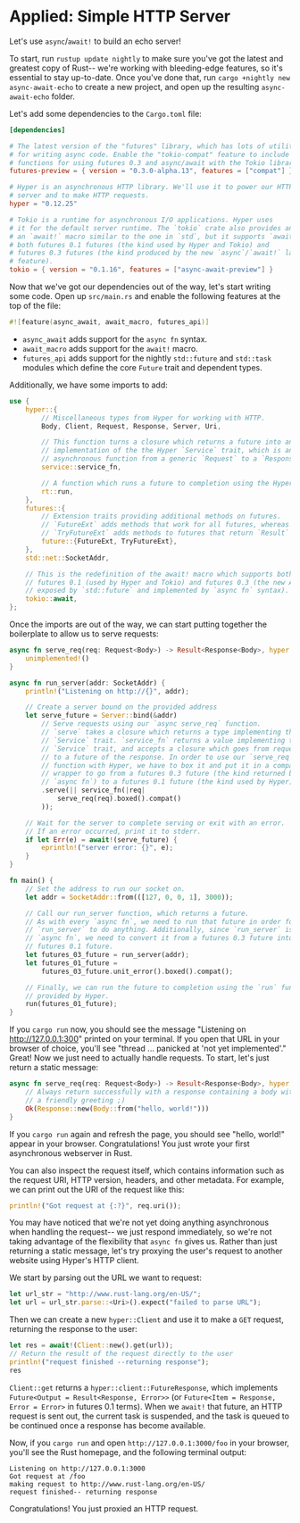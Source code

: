 # Applied: Simple HTTP Server

Let's use `async`/`await!` to build an echo server!

To start, run `rustup update nightly` to make sure you've got the latest and
greatest copy of Rust-- we're working with bleeding-edge features, so it's
essential to stay up-to-date. Once you've done that, run
`cargo +nightly new async-await-echo` to create a new project, and open up
the resulting `async-await-echo` folder.

Let's add some dependencies to the `Cargo.toml` file:

```toml
[dependencies]

# The latest version of the "futures" library, which has lots of utilities
# for writing async code. Enable the "tokio-compat" feature to include the
# functions for using futures 0.3 and async/await with the Tokio library.
futures-preview = { version = "0.3.0-alpha.13", features = ["compat"] }

# Hyper is an asynchronous HTTP library. We'll use it to power our HTTP
# server and to make HTTP requests.
hyper = "0.12.25"

# Tokio is a runtime for asynchronous I/O applications. Hyper uses
# it for the default server runtime. The `tokio` crate also provides an
# an `await!` macro similar to the one in `std`, but it supports `await!`ing
# both futures 0.1 futures (the kind used by Hyper and Tokio) and
# futures 0.3 futures (the kind produced by the new `async`/`await!` language
# feature).
tokio = { version = "0.1.16", features = ["async-await-preview"] }
```

Now that we've got our dependencies out of the way, let's start writing some
code. Open up `src/main.rs` and enable the following features at the top of
the file:

```rust
#![feature(async_await, await_macro, futures_api)]
```

- `async_await` adds support for the `async fn` syntax.
- `await_macro` adds support for the `await!` macro.
- `futures_api` adds support for the nightly `std::future` and `std::task`
modules which define the core `Future` trait and dependent types.

Additionally, we have some imports to add:

```rust
use {
    hyper::{
        // Miscellaneous types from Hyper for working with HTTP.
        Body, Client, Request, Response, Server, Uri,

        // This function turns a closure which returns a future into an
        // implementation of the the Hyper `Service` trait, which is an
        // asynchronous function from a generic `Request` to a `Response`.
        service::service_fn,

        // A function which runs a future to completion using the Hyper runtime.
        rt::run,
    },
    futures::{
        // Extension traits providing additional methods on futures.
        // `FutureExt` adds methods that work for all futures, whereas
        // `TryFutureExt` adds methods to futures that return `Result` types.
        future::{FutureExt, TryFutureExt},
    },
    std::net::SocketAddr,

    // This is the redefinition of the await! macro which supports both
    // futures 0.1 (used by Hyper and Tokio) and futures 0.3 (the new API
    // exposed by `std::future` and implemented by `async fn` syntax).
    tokio::await,
};
```

Once the imports are out of the way, we can start putting together the
boilerplate to allow us to serve requests:

```rust
async fn serve_req(req: Request<Body>) -> Result<Response<Body>, hyper::Error> {
    unimplemented!()
}

async fn run_server(addr: SocketAddr) {
    println!("Listening on http://{}", addr);

    // Create a server bound on the provided address
    let serve_future = Server::bind(&addr)
        // Serve requests using our `async serve_req` function.
        // `serve` takes a closure which returns a type implementing the
        // `Service` trait. `service_fn` returns a value implementing the
        // `Service` trait, and accepts a closure which goes from request
        // to a future of the response. In order to use our `serve_req`
        // function with Hyper, we have to box it and put it in a compatability
        // wrapper to go from a futures 0.3 future (the kind returned by
        // `async fn`) to a futures 0.1 future (the kind used by Hyper).
        .serve(|| service_fn(|req|
            serve_req(req).boxed().compat()
        ));

    // Wait for the server to complete serving or exit with an error.
    // If an error occurred, print it to stderr.
    if let Err(e) = await!(serve_future) {
        eprintln!("server error: {}", e);
    }
}

fn main() {
    // Set the address to run our socket on.
    let addr = SocketAddr::from(([127, 0, 0, 1], 3000));

    // Call our run_server function, which returns a future.
    // As with every `async fn`, we need to run that future in order for
    // `run_server` to do anything. Additionally, since `run_server` is an
    // `async fn`, we need to convert it from a futures 0.3 future into a
    // futures 0.1 future.
    let futures_03_future = run_server(addr);
    let futures_01_future =
        futures_03_future.unit_error().boxed().compat();

    // Finally, we can run the future to completion using the `run` function
    // provided by Hyper.
    run(futures_01_future);
}
```

If you `cargo run` now, you should see the message "Listening on
http://127.0.0.1:300" printed on your terminal. If you open that URL in your
browser of choice, you'll see "thread ... panicked at 'not yet implemented'."
Great! Now we just need to actually handle requests. To start, let's just
return a static message:

```rust
async fn serve_req(req: Request<Body>) -> Result<Response<Body>, hyper::Error> {
    // Always return successfully with a response containing a body with
    // a friendly greeting ;)
    Ok(Response::new(Body::from("hello, world!")))
}
```

If you `cargo run` again and refresh the page, you should see "hello, world!"
appear in your browser. Congratulations! You just wrote your first asynchronous
webserver in Rust.

You can also inspect the request itself, which contains information such as
the request URI, HTTP version, headers, and other metadata. For example, we
can print out the URI of the request like this:

```rust
println!("Got request at {:?}", req.uri());
```

You may have noticed that we're not yet doing
anything asynchronous when handling the request-- we just respond immediately,
so we're not taking advantage of the flexibility that `async fn` gives us.
Rather than just returning a static message, let's try proxying the user's
request to another website using Hyper's HTTP client.

We start by parsing out the URL we want to request:

```rust
let url_str = "http://www.rust-lang.org/en-US/";
let url = url_str.parse::<Uri>().expect("failed to parse URL");
```

Then we can create a new `hyper::Client` and use it to make a `GET` request,
returning the response to the user:

```rust
let res = await!(Client::new().get(url));
// Return the result of the request directly to the user
println!("request finished --returning response");
res
```

`Client::get` returns a `hyper::client::FutureResponse`, which implements
`Future<Output = Result<Response, Error>>`
(or `Future<Item = Response, Error = Error>` in futures 0.1 terms).
When we `await!` that future, an HTTP request is sent out, the current task
is suspended, and the task is queued to be continued once a response has
become available.

Now, if you `cargo run` and open `http://127.0.0.1:3000/foo` in your browser,
you'll see the Rust homepage, and the following terminal output:

```
Listening on http://127.0.0.1:3000
Got request at /foo
making request to http://www.rust-lang.org/en-US/
request finished-- returning response
```

Congratulations! You just proxied an HTTP request.
